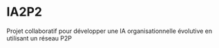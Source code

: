 # IA2P2
Projet collaboratif pour développer une IA organisationnelle évolutive en utilisant un réseau P2P

